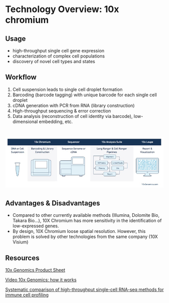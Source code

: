 

# Technology Overview: 10x chromium

## Usage

-   high-throughput single cell gene expression
-   characterization of complex cell populations
-   discovery of novel cell types and states


## Workflow

1.  Cell suspension leads to single cell droplet formation
2.  Barcoding (barcode tagging) with unique barcode for each single cell droplet
3.  cDNA generation with PCR from RNA (library construction)
4.  High-throughput sequencing & error correction
5.  Data analysis (reconstruction of cell identity via barcode), low-dimensional embedding, etc.


# ![10X Workflow](10X_workflow.jpg)

## Advantages & Disadvantages

- Compared to other currently available methods (Illumina, Dolomite Bio, Takara Bio...), 10X Chromium has more sensitivity in the identification of low-expressed genes.
- By design, 10X Chromium loose spatial resolution. However, this problem is solved by other technologies from the same company (10X Visium)

## Resources

[10x Genomics Product Sheet](<https://pages.10xgenomics.com/rs/446-PBO-704/images/10x_LIT093_Product-Sheet_Explore-Cellular-Diversity_Letter_digital.pdf>)

[Video 10x Genomics: how it works](<https://www.youtube.com/watch?v=4NAS1qTJmYA>)

[Systematic comparison of high-throughput single-cell RNA-seq methods for immune cell profiling](https://bmcgenomics.biomedcentral.com/articles/10.1186/s12864-020-07358-4)
